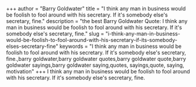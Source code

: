 +++
author = "Barry Goldwater"
title = "I think any man in business would be foolish to fool around with his secretary. If it's somebody else's secretary, fine."
description = "the best Barry Goldwater Quote: I think any man in business would be foolish to fool around with his secretary. If it's somebody else's secretary, fine."
slug = "i-think-any-man-in-business-would-be-foolish-to-fool-around-with-his-secretary-if-its-somebody-elses-secretary-fine"
keywords = "I think any man in business would be foolish to fool around with his secretary. If it's somebody else's secretary, fine.,barry goldwater,barry goldwater quotes,barry goldwater quote,barry goldwater sayings,barry goldwater saying,quotes, sayings,quote, saying, motivation"
+++
I think any man in business would be foolish to fool around with his secretary. If it's somebody else's secretary, fine.

